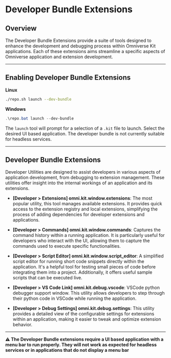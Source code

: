 # Developer Bundle Extensions

## Overview

The Developer Bundle Extensions provide a suite of tools designed to enhance the development and debugging process within Omniverse Kit applications. Each of these extensions aims streamline a specific aspects of Omniverse application and extension development.

---

## Enabling Developer Bundle Extensions

**Linux**
```bash
./repo.sh launch --dev-bundle
```

**Windows**
```powershell
.\repo.bat launch --dev-bundle
```

The `launch` tool will prompt for a selection of a `.kit` file to launch. Select the desired UI based application. The developer bundle is not currently suitable for headless services.

---

## Developer Bundle Extensions

Developer Utilities are designed to assist developers in various aspects of application development, from debugging to extension management. These utilities offer insight into the internal workings of an application and its extensions.

- **[Developer > Extensions] omni.kit.window.extensions**: The most popular utility, this tool manages available extensions. It provides quick access to the extension registry and local extensions, simplifying the process of adding dependencies for developer extensions and applications.

- **[Developer > Commands] omni.kit.window.commands**: Captures the command history within a running application. It is particularly useful for developers who interact with the UI, allowing them to capture the commands used to execute specific functionalities.

- **[Developer > Script Editor] omni.kit.window.script_editor**: A simplified script editor for running short code snippets directly within the application. It's a helpful tool for testing small pieces of code before integrating them into a project. Additionally, it offers useful sample scripts that can be executed live.

- **[Developer > VS Code Link] omni.kit.debug.vscode**: VSCode python debugger support window.  This utility allows developers to step through their python code in VSCode while running the application.

- **[Developer > Debug Settings] omni.kit.debug.settings**: This utility provides a detailed view of the configurable settings for extensions within an application, making it easier to tweak and optimize extension behavior.

---

**:warning: The Developer Bundle extensions require a UI based application with a menu bar to run properly. They will not work as expected for headless services or in applications that do not display a menu bar**